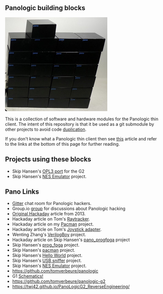 ## Panologic building blocks

![Pano](./assets/pano_blocks.png) 

This is a collection of software and hardware modules for the Panologic thin 
client. The intent of this repository is that it be used as a git submodule by
other projects to avoid code [duplication](https://en.wikipedia.org/wiki/Don%27t_repeat_yourself).

If you don't know what a Panologic thin client then see [this](https://hackaday.com/2013/01/11/ask-hackaday-we-might-have-some-fpgas-to-hack/) 
article and refer to the links at the bottom of this page for further reading.

## Projects using these blocks

- Skip Hansen's [OPL3 port](https://github.com/skiphansen/panog2_opl3) for the G2
- Skip Hansen's [NES Emulator](https://github.com/skiphansen/panog2_nes) project.

## Pano Links

- [Gitter](https://gitter.im/panologic/community) chat room for Panologic hackers.
- Group.io [group](https://groups.io/g/panohackers/topics) for discussions about Panologic hacking 
- [Original Hackaday](https://hackaday.com/2013/01/11/ask-hackaday-we-might-have-some-fpgas-to-hack/) article from 2013.  
- Hackaday article on Tom's [Raytracker](https://hackaday.com/2018/12/07/racing-the-beam-on-a-thin-client-in-fpgas/).  
- Hackaday article on my [Pacman](https://hackaday.com/2019/01/11/pac-man-fever-comes-to-the-pano-logic-fpga/) project.  
- Hackaday article on Tom's [Joystick adapter](https://hackaday.com/2019/02/11/two-joysticks-talk-to-fpga-arcade-game-over-a-vga-cable/).  
- Wenting Zhang's [VerilogBoy](https://github.com/zephray/VerilogBoy) project.
- Hackaday article on Skip Hansen's [pano_progfpga](https://hackaday.com/2019/04/19/pano-logic-fgpa-hacking-just-got-easier/) project
- Skip Hansen's [prog_fpga](https://github.com/skiphansen/pano_progfpga) project.
- Skip Hansen's [pacman](https://github.com/skiphansen/pano_man) project.
- Skip Hansen's [Hello World](https://github.com/skiphansen/pano_hello_g1) project.
- Skip Hansen's [USB sniffer](https://github.com/skiphansen/usb_sniffer/blob/master/fpga/panologic_g2) project.
- Skip Hansen's [NES Emulator](https://github.com/skiphansen/panog2_nes) project.
- https://github.com/tomverbeure/panologic
- G1 [Schematics!](https://github.com/twj42/PanoLogicG2_ReverseEngineering/blob/master/files/G1_Schematics.zip)
- https://github.com/tomverbeure/panologic-g2
- https://twj42.github.io/PanoLogicG2_ReverseEngineering/

